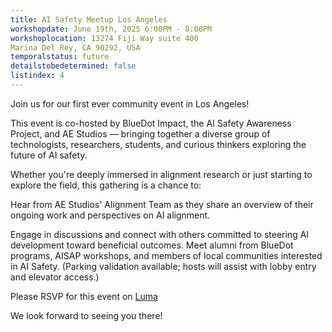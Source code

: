 ```yaml
---
title: AI Safety Meetup Los Angeles
workshopdate: June 19th, 2025 6:00PM - 8:00PM 
workshoplocation: 13274 Fiji Way suite 400
Marina Del Rey, CA 90292, USA
temporalstatus: future
detailstobedetermined: false
listindex: 4
---
```

​Join us for our first ever community event in Los Angeles!

​This event is co-hosted by BlueDot Impact, the AI Safety Awareness Project, and AE Studios — bringing together a diverse group of technologists, researchers, students, and curious thinkers exploring the future of AI safety.

​Whether you're deeply immersed in alignment research or just starting to explore the field, this gathering is a chance to:

​Hear from AE Studios' Alignment Team as they share an overview of their ongoing work and perspectives on AI alignment.

​Engage in discussions and connect with others committed to steering AI development toward beneficial outcomes.
​Meet alumni from BlueDot programs, AISAP workshops, and members of local communities interested in AI Safety.
​(Parking validation available; hosts will assist with lobby entry and elevator access.)

Please RSVP for this event on [Luma](https://lu.ma/lipsxptn)

We look forward to seeing you there!
